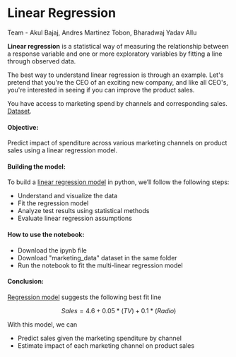 # Linear Regression

Team - Akul Bajaj, Andres Martinez Tobon, Bharadwaj Yadav Allu

**Linear regression** is a statistical way of measuring the relationship between a response variable and one or more exploratory variables by fitting a line through observed data. 

The best way to understand linear regression is through an example. Let's pretend that you're the CEO of an exciting new company, and like all CEO's, you're interested in seeing if you can improve the product sales. 

You have access to marketing spend by channels and corresponding sales. [Dataset](https://github.com/balu12don/Linear-Regression/blob/0352276304a3107c15ca275bfa082a7666c15045/marketing_data.csv).

#### Objective: 
Predict impact of spenditure across various marketing channels on product sales using a linear regression model.

#### Building the model: 
To build a [linear regression model](https://github.com/balu12don/Linear-Regression/blob/f7d12d3a06ef20cafd72f5419862084c578dc64d/Linear_Regression.ipynb) in python, we’ll follow the following steps:

* Understand and visualize the data
* Fit the regression model
* Analyze test results using statistical methods
* Evaluate linear regression assumptions

#### How to use the notebook: 
* Download the ipynb file
* Download "marketing_data" dataset in the same folder
* Run the notebook to fit the multi-linear regression model

#### Conclusion:

[Regression model](https://github.com/balu12don/Linear-Regression/blob/f7d12d3a06ef20cafd72f5419862084c578dc64d/Linear_Regression.ipynb) suggests the following best fit line

$$ Sales = 4.6 + 0.05*(TV) + 0.1*(Radio) $$

With this model, we can
* Predict sales given the marketing spenditure by channel
* Estimate impact of each marketing channel on product sales
